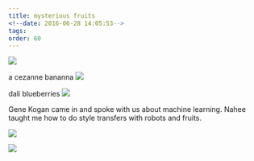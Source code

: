 ```yaml
---
title: mysterious fruits
<!--date: 2016-06-28 14:05:53-->
tags:
order: 60
---
```

<a href="http://i.imgur.com/9JjYWVX.png"><img src="http://i.imgur.com/9JjYWVX.png"  /></a>

a cezanne bananna
<a href="http://i.imgur.com/KMeM3t0.jpg"><img class="img-xsmall" src="http://i.imgur.com/KMeM3t0.jpg" /></a>

dali blueberries
<a href="http://i.imgur.com/Aqf4DB7.jpg"><img class="img-xsmall" src="http://i.imgur.com/Aqf4DB7.jpg" /></a>

Gene Kogan came in and spoke with us about machine learning.  Nahee taught me how to do style transfers with robots and fruits.

<a href="http://i.imgur.com/WMF3mtt.jpg"><img src="http://i.imgur.com/WMF3mtt.jpg" /></a>

<a href="http://i.imgur.com/skOedz3.jpg"><img src="http://i.imgur.com/skOedz3.jpg" /></a>


